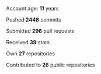 Account age: **11** years

Pushed **2448** commits

Submitted **296** pull requests

Received **39** stars

Own **27** repositories

Contributed to **26** public repositories
